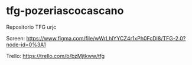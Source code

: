 # tfg-pozeriascocascano
Repositorio TFG urjc


Screen: https://www.figma.com/file/wWrLhlYYCZ4r1xPh0FcDI8/TFG-2.0?node-id=0%3A1

Trello: https://trello.com/b/bzMjtkww/tfg

